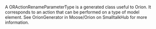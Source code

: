 A ORActionRenameParameterType is a generated class useful to Orion. It corresponds to an action that can be performed on a type of model element. See OrionGenerator in Moose/Orion on SmalltalkHub for more information.